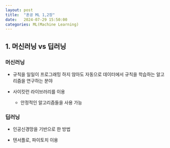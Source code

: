```yaml
---
layout: post
title:  "혼공 ML 1,2장"
date:   2024-07-29 15:50:00
categories: ML(Machine Learning)
---
```



## 1. 머신러닝 vs 딥러닝

 ### 머신러닝
 
 - 규칙을 일일이 프로그래밍 하지 않아도 자동으로 데이터에서 규칙을 학습하는 알고리즘을 연구하는 분야
 
 - 사이킷런 라이브러리를 이용
   
   - 안정적인 알고리즘들을 사용 가능


 ### 딥러닝

 - 인공신경망을 기반으로 한 방법

 - 텐서플로, 파이토치 이용
 

 